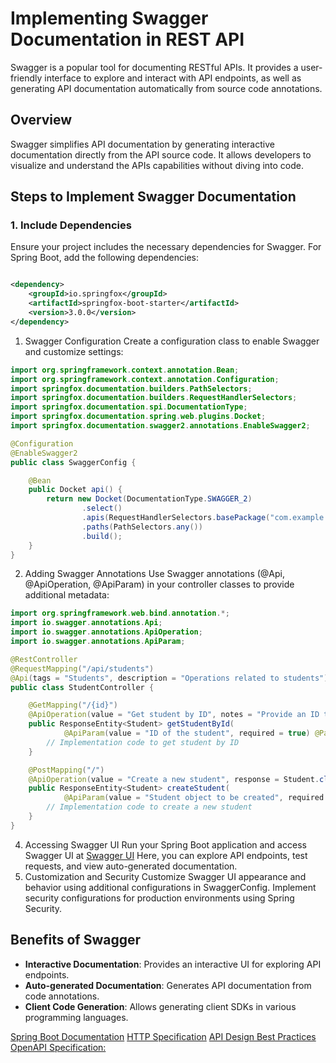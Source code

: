 # Implementing Swagger Documentation in REST API

Swagger is a popular tool for documenting RESTful APIs. It provides a user-friendly interface to explore and interact
with API endpoints, as well as generating API documentation automatically from source code annotations.

## Overview

Swagger simplifies API documentation by generating interactive documentation directly from the API source code. It
allows developers to visualize and understand the APIs capabilities without diving into code.

## Steps to Implement Swagger Documentation

### 1. Include Dependencies

Ensure your project includes the necessary dependencies for Swagger. For Spring Boot, add the following dependencies:

```xml

<dependency>
    <groupId>io.springfox</groupId>
    <artifactId>springfox-boot-starter</artifactId>
    <version>3.0.0</version>
</dependency>
```

1. Swagger Configuration
   Create a configuration class to enable Swagger and customize settings:

```java
import org.springframework.context.annotation.Bean;
import org.springframework.context.annotation.Configuration;
import springfox.documentation.builders.PathSelectors;
import springfox.documentation.builders.RequestHandlerSelectors;
import springfox.documentation.spi.DocumentationType;
import springfox.documentation.spring.web.plugins.Docket;
import springfox.documentation.swagger2.annotations.EnableSwagger2;

@Configuration
@EnableSwagger2
public class SwaggerConfig {

    @Bean
    public Docket api() {
        return new Docket(DocumentationType.SWAGGER_2)
                .select()
                .apis(RequestHandlerSelectors.basePackage("com.example.controllers"))
                .paths(PathSelectors.any())
                .build();
    }
}
```

2. Adding Swagger Annotations
   Use Swagger annotations (@Api, @ApiOperation, @ApiParam) in your controller classes to provide additional metadata:

```java
import org.springframework.web.bind.annotation.*;
import io.swagger.annotations.Api;
import io.swagger.annotations.ApiOperation;
import io.swagger.annotations.ApiParam;

@RestController
@RequestMapping("/api/students")
@Api(tags = "Students", description = "Operations related to students")
public class StudentController {

    @GetMapping("/{id}")
    @ApiOperation(value = "Get student by ID", notes = "Provide an ID to look up specific student details")
    public ResponseEntity<Student> getStudentById(
            @ApiParam(value = "ID of the student", required = true) @PathVariable Long id) {
        // Implementation code to get student by ID
    }

    @PostMapping("/")
    @ApiOperation(value = "Create a new student", response = Student.class)
    public ResponseEntity<Student> createStudent(
            @ApiParam(value = "Student object to be created", required = true) @RequestBody Student student) {
        // Implementation code to create a new student
    }
}
```

4. Accessing Swagger UI
   Run your Spring Boot application and access Swagger UI at [Swagger UI](http://localhost:8080/swagger-ui/index.html)
   Here, you can explore API endpoints, test requests, and view auto-generated documentation.
5. Customization and Security
   Customize Swagger UI appearance and behavior using additional configurations in SwaggerConfig. Implement security
   configurations for production environments using Spring Security.

## Benefits of Swagger

- **Interactive Documentation**: Provides an interactive UI for exploring API endpoints.
- **Auto-generated Documentation**: Generates API documentation from code annotations.
- **Client Code Generation**: Allows generating client SDKs in various programming languages.



[Spring Boot Documentation](https://docs.spring.io/spring-boot/index.html)
[HTTP Specification](https://developer.mozilla.org/en-US/docs/Web/HTTP/Methods)
[API Design Best Practices](https://restfulapi.net/)
[OpenAPI Specification:](https://swagger.io/specification/)